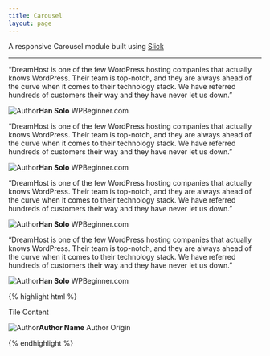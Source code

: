 ```yaml
---
title: Carousel
layout: page
---
```


<p class="t-4">A responsive Carousel module built using <a target="_blank" href="http://kenwheeler.github.io/slick/">Slick</a></p>

<hr />

<div class="Carousel m-bottom-5">
	<div class="Carousel__item">
		<div class="Carousel__item-content">
			<p>&ldquo;DreamHost is one of the few WordPress hosting companies that actually knows WordPress. Their team is top-notch, and they are always ahead of the curve when it comes to their technology stack. We have referred hundreds of customers their way and they have never let us down.&rdquo;</p>
			<p class="Carousel__author"><span><img src="https://img.buzzfeed.com/buzzfeed-static/static/2014-03/enhanced/webdr06/7/9/enhanced-27700-1394201801-30.jpg" alt="Author"/></span><strong>Han Solo</strong> WPBeginner.com</p>
		</div><!--Carousel__item-content-->
	</div><!--Carousel__item-->
	<div class="Carousel__item">
		<div class="Carousel__item-content">
			<p>&ldquo;DreamHost is one of the few WordPress hosting companies that actually knows WordPress. Their team is top-notch, and they are always ahead of the curve when it comes to their technology stack. We have referred hundreds of customers their way and they have never let us down.&rdquo;</p>
			<p class="Carousel__author"><span><img src="https://img.buzzfeed.com/buzzfeed-static/static/2014-03/enhanced/webdr06/7/9/enhanced-27700-1394201801-30.jpg" alt="Author"/></span><strong>Han Solo</strong> WPBeginner.com</p>
		</div><!--Carousel__item-content-->
	</div><!--Carousel__item-->
	<div class="Carousel__item">
		<div class="Carousel__item-content">
			<p>&ldquo;DreamHost is one of the few WordPress hosting companies that actually knows WordPress. Their team is top-notch, and they are always ahead of the curve when it comes to their technology stack. We have referred hundreds of customers their way and they have never let us down.&rdquo;</p>
			<p class="Carousel__author"><span><img src="https://img.buzzfeed.com/buzzfeed-static/static/2014-03/enhanced/webdr06/7/9/enhanced-27700-1394201801-30.jpg" alt="Author"/></span><strong>Han Solo</strong> WPBeginner.com</p>
		</div><!--Carousel__item-content-->
	</div><!--Carousel__item-->
	<div class="Carousel__item">
			<div class="Carousel__item-content">
				<p>&ldquo;DreamHost is one of the few WordPress hosting companies that actually knows WordPress. Their team is top-notch, and they are always ahead of the curve when it comes to their technology stack. We have referred hundreds of customers their way and they have never let us down.&rdquo;</p>
				<p class="Carousel__author"><span><img src="https://img.buzzfeed.com/buzzfeed-static/static/2014-03/enhanced/webdr06/7/9/enhanced-27700-1394201801-30.jpg" alt="Author"/></span><strong>Han Solo</strong> WPBeginner.com</p>
			</div><!--Carousel__item-content-->
		</div><!--Carousel__item-->
</div><!--Carousel-->

{% highlight html %}
<div class="Carousel">
	<div class="Carousel__item">
		<div class="Carousel__item-content">
			<p>Tile Content</p>
			<p class="Carousel__author"><span><img src="image.jpg" alt="Author"/></span><strong>Author Name</strong> Author Origin</p>
		</div><!--Carousel__item-content-->
	</div><!--Carousel__item-->
</div><!--Carousel-->
{% endhighlight %}